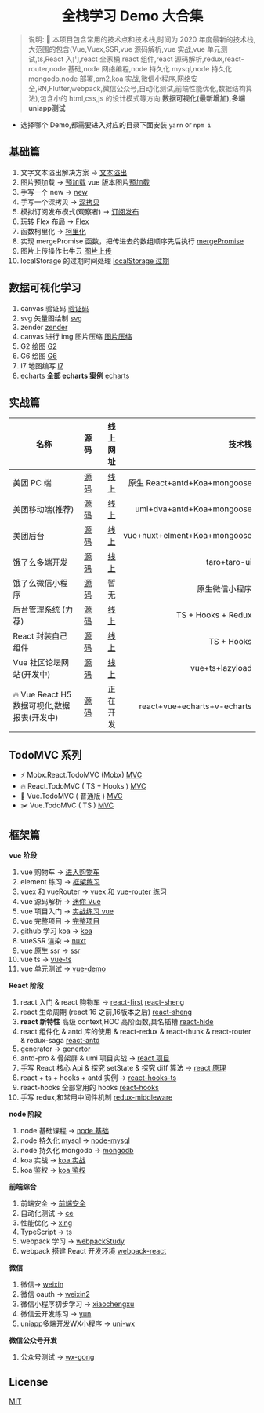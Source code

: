 <div align="center">

# 全栈学习 Demo 大合集

</div>

> 说明: :100: 本项目包含常用的技术点和技术栈,时间为 2020 年度最新的技术栈,大范围的包含(Vue,Vuex,SSR,vue 源码解析,vue 实战,vue 单元测试,ts,React 入门,react 全家桶,react 组件,react 源码解析,redux,react-router,node 基础,node 网络编程,node 持久化 mysql,node 持久化 mongodb,node 部署,pm2,koa 实战,微信小程序,网络安全,RN,Flutter,webpack,微信公众号,自动化测试,前端性能优化,数据结构算法),包含小的 html,css,js 的设计模式等方向,**数据可视化(最新增加),多端uniapp测试**

- 选择哪个 Demo,都需要进入对应的目录下面安装 `yarn` or `npm i`

## 基础篇

1. 文字文本溢出解决方案 -> [文本溢出](/base/wen/index.html)
2. 图片预加载 -> [预加载](/base/yu/index.html) vue 版本图片[预加载](/base/yu/index.vue)
3. 手写一个 new -> [new](/base/new/index.html)
4. 手写一个深拷贝 -> [深拷贝](/base/shen/index.html)
5. 模拟订阅发布模式(观察者) -> [订阅发布](/base/ding/index.html)
6. 玩转 Flex 布局 -> [Flex](/base/flex/index.html)
7. 函数柯里化 -> [柯里化](/base/ke/index.js)
8. 实现 mergePromise 函数，把传进去的数组顺序先后执行 [mergePromise](/base/mergePromise/index.js)
9. 图片上传操作七牛云 [图片上传](/base/file/README.md)
10. localStorage 的过期时间处理 [localStorage 过期](/base/localStorge/index.js)

## 数据可视化学习

1. canvas 验证码 [验证码](/data/canvas)
2. svg 矢量图绘制 [svg](/data/svg/index.html)
3. zender [zender](/data/zender/index.html)
4. canvas 进行 img 图片压缩 [图片压缩](/data/canvasCompressImg/index.html)
5. G2 绘图 [G2](/data/G2/g2.html)
6. G6 绘图 [G6](/data/G6/g6.html)
7. I7 地图编写 [I7](/data/I7/I7.html)
8. echarts **全部 echarts 案例** [echarts](/data/echarts/index.html)

## 实战篇

| 名称                     |                        源码                        |                                                                  线上网址 |                       技术栈 |
| ------------------------ | :------------------------------------------------: | ------------------------------------------------------------------------: | ---------------------------: |
| 美团 PC 端               |   [源码](https://github.com/2662419405/meituan)    |                                           [线上](http://mt.shtodream.cn/) | 原生 React+antd+Koa+mongoose |
| 美团移动端(推荐)         |  [源码](https://github.com/2662419405/meituanAn)   |                                        [线上](http://react.shtodream.cn/) |    umi+dva+antd+Koa+mongoose |
| 美团后台                 | [源码](https://github.com/2662419405/meituanBack)  |                                     [线上](http://vue.shtodream.cn/login) | vue+nuxt+elment+Koa+mongoose |
| 饿了么多端开发           | [源码](https://github.com/2662419405/meituan-taro) |                                         [线上](http://taro.shtodream.cn/) |                 taro+taro-ui |
| 饿了么微信小程序         |  [源码](https://github.com/2662419405/meituanWx)   |                                                                      暂无 |               原生微信小程序 |
| 后台管理系统 (力荐)      | [源码](https://github.com/2662419405/react_admin)  |                                         [线上](http://hooks.shtodream.cn) |           TS + Hooks + Redux |
| React 封装自己组件       |   [源码](https://github.com/2662419405/sh-react)   | [线上](http://2pz8cm.coding-pages.com/?path=/story/welcome-page--welcome) |                   TS + Hooks |
| Vue 社区论坛网站(开发中) |   [源码](https://github.com/2662419405/vue-feng)   |                                         [线上](http://feng.shtodream.cn/) |                   vue+ts+lazyload |
| :fire: Vue React H5数据可视化,数据报表(开发中) |   [源码](https://github.com/2662419405/echarts-template)   |                                         正在开发 |                   react+vue+echarts+v-echarts |

## TodoMVC 系列

- ⚡ Mobx.React.TodoMVC (Mobx) [MVC](/mobx-todo-mvc)
- 🔥 React.TodoMVC ( TS + Hooks ) [MVC](/react-mvc)
- 🐠 Vue.TodoMVC ( 普通版 ) [MVC](vue-mvc)
- ✂️ Vue.TodoMVC ( TS ) [MVC](vue-ts-mvc)

## 框架篇

**vue 阶段**

1. vue 购物车 -> [进入购物车](/shop)
2. element 练习 -> [框架练习](/login-element)
3. vuex 和 vueRouter -> [vuex 和 vue-router 练习](/vuexrouter)
4. vue 源码解析 -> [迷你 Vue](/迷你vue)
5. vue 项目入门 -> [实战练习 vue](/vue-mart)
6. vue 完整项目 -> [完整项目](/vue-mart2)
7. github 学习 koa -> [koa](/koaGithub)
8. vueSSR 渲染 -> [nuxt](/nuxt)
9. vue 原生 ssr -> [ssr](/ssr)
10. vue ts -> [vue-ts](/vue-ts)
11. vue 单元测试 -> [vue-demo](/ts-demo)

**React 阶段**

1. react 入门 & react 购物车 -> [react-first](/react-first) [react-sheng](/react-sheng)
2. react 生命周期 (react 16 之前,16版本之后) [react-sheng](/react-sheng)
3. **react 新特性** 高级 context,HOC 高阶函数,具名插槽 [react-hide](/react-hide)
4. react 组件化 & antd 库的使用 & react-redux & react-thunk & react-router & redux-saga [react-antd](/react-antd)
5. generator -> [genertor](/genertor)
6. antd-pro & 骨架屏 & umi 项目实战 -> [react 项目](/react项目)
7. 手写 React 核心 Api & 探究 setState & 探究 diff 算法 -> [react 原理](/react原理)
8. react + ts + hooks + antd 实例 -> [react-hooks-ts](/react-hooks-ts)
9. react-hooks 全部常用的 hooks [react-hooks](/react-hooks)
10. 手写 redux,和常用中间件机制 [redux-middleware](/redux-middleware)

**node 阶段**

1. node 基础课程 -> [node 基础](/node基础)
2. node 持久化 mysql -> [node-mysql](/node-mysql)
3. node 持久化 mongodb -> [mongodb](/node-mongo)
4. koa 实战 -> [koa 实战](/koa实战)
5. koa 鉴权 -> [koa 鉴权](/koa鉴权)

**前端综合**

1. 前端安全 -> [前端安全](/前端安全)
2. 自动化测试 -> [ce](/ce)
3. 性能优化 -> [xing](/xing)
4. TypeScript -> [ts](ts)
5. webpack 学习 -> [webpackStudy](/webpackStudy)
6. webpack 搭建 React 开发环境 [webpack-react](/webpack-react)

**微信**

1. 微信-> [weixin](/weixin)
2. 微信 oauth -> [weixin2](/weixin2)
3. 微信小程序初步学习 -> [xiaochengxu](/xiaochengxu)
4. 微信云开发练习 -> [yun](/yun)
5. uniapp多端开发WX小程序 -> [uni-wx](/uniwx) 

**微信公众号开发**

1. 公众号测试 -> [wx-gong](wx-gong)

## License

[MIT](/LICENSE)
